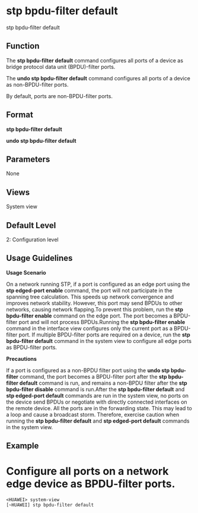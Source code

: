 stp bpdu-filter default
=======================

stp bpdu-filter default

Function
--------



The **stp bpdu-filter default** command configures all ports of a device as bridge protocol data unit (BPDU)-filter ports.

The **undo stp bpdu-filter default** command configures all ports of a device as non-BPDU-filter ports.



By default, ports are non-BPDU-filter ports.


Format
------

**stp bpdu-filter default**

**undo stp bpdu-filter default**


Parameters
----------

None

Views
-----

System view


Default Level
-------------

2: Configuration level


Usage Guidelines
----------------

**Usage Scenario**



On a network running STP, if a port is configured as an edge port using the **stp edged-port enable** command, the port will not participate in the spanning tree calculation. This speeds up network convergence and improves network stability. However, this port may send BPDUs to other networks, causing network flapping.To prevent this problem, run the **stp bpdu-filter enable** command on the edge port. The port becomes a BPDU-filter port and will not process BPDUs.Running the **stp bpdu-filter enable** command in the interface view configures only the current port as a BPDU-filter port. If multiple BPDU-filter ports are required on a device, run the **stp bpdu-filter default** command in the system view to configure all edge ports as BPDU-filter ports.



**Precautions**



If a port is configured as a non-BPDU filter port using the **undo stp bpdu-filter** command, the port becomes a BPDU-filter port after the **stp bpdu-filter default** command is run, and remains a non-BPDU filter after the **stp bpdu-filter disable** command is run.After the **stp bpdu-filter default** and **stp edged-port default** commands are run in the system view, no ports on the device send BPDUs or negotiate with directly connected interfaces on the remote device. All the ports are in the forwarding state. This may lead to a loop and cause a broadcast storm. Therefore, exercise caution when running the **stp bpdu-filter default** and **stp edged-port default** commands in the system view.




Example
-------

# Configure all ports on a network edge device as BPDU-filter ports.
```
<HUAWEI> system-view
[~HUAWEI] stp bpdu-filter default

```